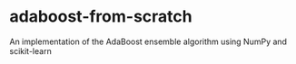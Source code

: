# adaboost-from-scratch
An implementation of the AdaBoost ensemble algorithm using NumPy and scikit-learn
